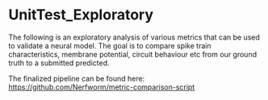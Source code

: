 # UnitTest_Exploratory
The following is an exploratory analysis of various metrics that can be used to validate a neural model. The goal is to compare spike train characteristics, membrane potential, circuit behaviour etc from our ground truth to a submitted predicted.

The finalized pipeline can be found here: https://github.com/Nerfworm/metric-comparison-script
